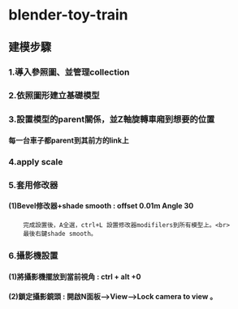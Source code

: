 # blender-toy-train
## 建模步驟
### 1.導入參照圖、並管理collection
### 2.依照圖形建立基礎模型
### 3.設置模型的parent關係，並Z軸旋轉車廂到想要的位置
#### 每一台車子都parent到其前方的link上
### 4.apply scale
### 5.套用修改器
#### (1)Bevel修改器+shade smooth : offset 0.01m Angle 30<br>
        完成設置後，A全選，ctrl+L 設置修改器modifilers到所有模型上。<br>
        最後右鍵shade smooth。
### 6.攝影機設置
#### (1)將攝影機擺放到當前視角 : ctrl + alt +0 
#### (2)鎖定攝影鏡頭 : 開啟N面板-->View-->Lock camera to view 。